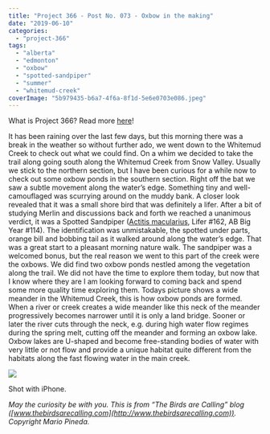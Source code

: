 ```yaml
---
title: "Project 366 - Post No. 073 - Oxbow in the making"
date: "2019-06-10"
categories: 
  - "project-366"
tags: 
  - "alberta"
  - "edmonton"
  - "oxbow"
  - "spotted-sandpiper"
  - "summer"
  - "whitemud-creek"
coverImage: "5b979435-b6a7-4f6a-8f1d-5e6e0703e086.jpeg"
---
```


What is Project 366? Read more [here](https://thebirdsarecalling.com/2019/03/29/project-366/)!

It has been raining over the last few days, but this morning there was a break in the weather so without further ado, we went down to the Whitemud Creek to check out what we could find. On a whim we decided to take the trail along going south along the Whitemud Creek from Snow Valley. Usually we stick to the northern section, but I have been curious for a while now to check out some oxbow ponds in the southern section. Right off the bat we saw a subtle movement along the water’s edge. Something tiny and well-camouflaged was scurrying around on the muddy bank. A closer look revealed that it was a small shore bird that was definitely a lifer. After a bit of studying Merlin and discussions back and forth we reached a unanimous verdict, it was a Spotted Sandpiper ([Actitis macularius](https://ebird.org/species/sposan), Lifer #162, AB Big Year #114). The identification was unmistakable, the spotted under parts, orange bill and bobbing tail as it walked around along the water’s edge. That was a great start to a pleasant morning nature walk. The sandpiper was a welcomed bonus, but the real reason we went to this part of the creek were the oxbows. We did find two oxbow ponds nestled among the vegetation along the trail. We did not have the time to explore them today, but now that I know where they are I am looking forward to coming back and spend some more quality time exploring them. Todays picture shows a wide meander in the Whitemud Creek, this is how oxbow ponds are formed. When a river or creek creates a wide meander like this neck of the meander progressively becomes narrower until it is only a land bridge. Sooner or later the river cuts through the neck, e.g. during high water flow regimes during the spring melt, cutting off the meander and forming an oxbow lake. Oxbow lakes are U-shaped and become free-standing bodies of water with very little or not flow and provide a unique habitat quite different from the habitats along the fast flowing water in the main creek.

![](images/5b979435-b6a7-4f6a-8f1d-5e6e0703e086.jpeg)

Shot with iPhone.

_May the curiosity be with you. This is from “The Birds are Calling” blog ([www.thebirdsarecalling.com](http://www.thebirdsarecalling.com)). Copyright Mario Pineda._
